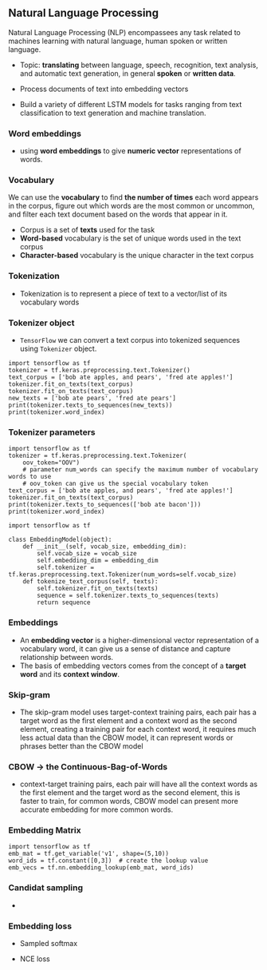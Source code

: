 
## Natural Language Processing

Natural Language Processing (NLP) encompassees any task related to machines learning with natural language, human spoken or written language. 

* Topic: **translating** between language, speech, recognition, text analysis, and automatic text generation, in general **spoken** or **written data**.

* Process documents of text into embedding vectors
* Build a variety of different LSTM models for tasks ranging from text classification to text generation and machine translation.

### Word embeddings

* using **word embeddings** to give **numeric vector** representations of words.

### Vocabulary

We can use the **vocabulary** to find **the number of times** each word appears in the corpus, figure out which words are the most common or uncommon, and filter each text document based on the words that appear in it.

* Corpus is a set of **texts** used for the task
* **Word-based** vocabulary is the set of unique words used in the text corpus
* **Character-based** vocabulary is the unique character in the text corpus

### Tokenization

* Tokenization is to represent a piece of text to a vector/list of its vocabulary words

### Tokenizer object
* `TensorFlow` we can convert a text corpus into tokenized sequences using `Tokenizer` object.

```
import tensorflow as tf
tokenizer = tf.keras.preprocessing.text.Tokenizer()
text_corpus = ['bob ate apples, and pears', 'fred ate apples!']
tokenizer.fit_on_texts(text_corpus)
tokenizer.fit_on_texts(text_corpus)
new_texts = ['bob ate pears', 'fred ate pears']
print(tokenizer.texts_to_sequences(new_texts))
print(tokenizer.word_index)
```

### Tokenizer parameters

```
import tensorflow as tf
tokenizer = tf.keras.preprocessing.text.Tokenizer(
    oov_token="OOV")
    # parameter num_words can specify the maximum number of vocabulary words to use
    # oov_token can give us the special vocabulary token
text_corpus = ['bob ate apples, and pears', 'fred ate apples!']
tokenizer.fit_on_texts(text_corpus)
print(tokenizer.texts_to_sequences(['bob ate bacon']))
print(tokenizer.word_index)

```

```
import tensorflow as tf

class EmbeddingModel(object):
    def __init__(self, vocab_size, embedding_dim):
        self.vocab_size = vocab_size
        self.embedding_dim = embedding_dim
        self.tokenizer = tf.keras.preprocessing.text.Tokenizer(num_words=self.vocab_size)
    def tokenize_text_corpus(self, texts):
        self.tokenizer.fit_on_texts(texts)
        sequence = self.tokenizer.texts_to_sequences(texts)
        return sequence
```

### Embeddings

* An **embedding vector** is a higher-dimensional vector representation of a vocabulary word, it can give us a sense of distance and capture relationship between words.
* The basis of embedding vectors comes from the concept of a **target word** and its **context window**.


### Skip-gram
* The skip-gram model uses target-context training pairs, each pair has a target word as the first element and a context word as the second element, creating a training pair for each context word, it requires much less actual data than the CBOW model, it can represent words or phrases better than the CBOW model



### CBOW -> the Continuous-Bag-of-Words

* context-target training pairs, each pair will have all the context words as the first element and the target word as the second element, this is faster to train, for common words, CBOW model can present more accurate embedding for more common words.


### Embedding Matrix

```
import tensorflow as tf
emb_mat = tf.get_variable('v1', shape=(5,10))
word_ids = tf.constant([0,3])  # create the lookup value
emb_vecs = tf.nn.embedding_lookup(emb_mat, word_ids)

```


### Candidat sampling
* 


### Embedding loss

* Sampled softmax

* NCE loss 





